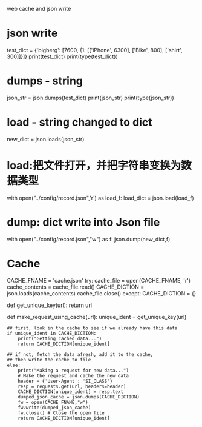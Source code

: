
web cache and json write


# json write
test_dict = {'bigberg': [7600, {1: [['iPhone', 6300], ['Bike', 800], ['shirt', 300]]}]}
print(test_dict)
print(type(test_dict))

# dumps - string
json_str = json.dumps(test_dict)
print(json_str)
print(type(json_str))

# load - string changed to dict
new_dict = json.loads(json_str)


# load:把文件打开，并把字符串变换为数据类型
with open("../config/record.json",'r') as load_f:
    load_dict = json.load(load_f)

# dump: dict write into Json file
with open("../config/record.json","w") as f:
    json.dump(new_dict,f)
    
    
# Cache
CACHE_FNAME = 'cache.json'
try:
    cache_file = open(CACHE_FNAME, 'r')
    cache_contents = cache_file.read()
    CACHE_DICTION = json.loads(cache_contents)
    cache_file.close()
except:
    CACHE_DICTION = {}

def get_unique_key(url):
  return url

def make_request_using_cache(url):
    unique_ident = get_unique_key(url)

    ## first, look in the cache to see if we already have this data
    if unique_ident in CACHE_DICTION:
        print("Getting cached data...")
        return CACHE_DICTION[unique_ident]

    ## if not, fetch the data afresh, add it to the cache,
    ## then write the cache to file
    else:
        print("Making a request for new data...")
        # Make the request and cache the new data
        header = {'User-Agent': 'SI_CLASS'}
        resp = requests.get(url, headers=header)
        CACHE_DICTION[unique_ident] = resp.text
        dumped_json_cache = json.dumps(CACHE_DICTION)
        fw = open(CACHE_FNAME,"w")
        fw.write(dumped_json_cache)
        fw.close() # Close the open file
        return CACHE_DICTION[unique_ident]
